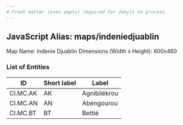 ```yaml
---
# Front matter (even empty) required for Jekyll to process
---
```


## JavaScript Alias: maps/indeniedjuablin

Map Name: Indenie Djuablin
Dimensions (Width x Height): 600x460

### List of Entities

ID | Short label | Label
---|---|---|
CI.MC.AK|AK|Agnibilékrou
CI.MC.AN|AN|Abengourou
CI.MC.BT|BT|Bettié
